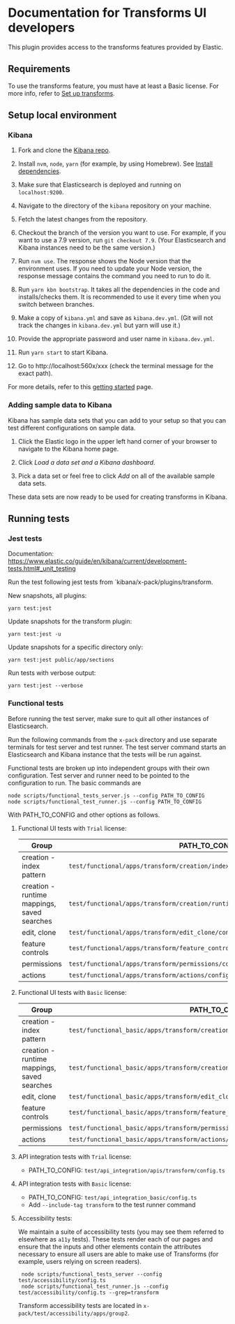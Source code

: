 # Documentation for Transforms UI developers

This plugin provides access to the transforms features provided by Elastic.

## Requirements

To use the transforms feature, you must have at least a Basic license. For more 
info, refer to 
[Set up transforms](https://www.elastic.co/guide/en/elasticsearch/reference/current/transform-setup.html).


## Setup local environment

### Kibana

1. Fork and clone the [Kibana repo](https://github.com/elastic/kibana).

1. Install `nvm`, `node`, `yarn` (for example, by using Homebrew). See 
   [Install dependencies](https://www.elastic.co/guide/en/kibana/master/development-getting-started.html#_install_dependencies).

1. Make sure that Elasticsearch is deployed and running on `localhost:9200`.

1. Navigate to the directory of the `kibana` repository on your machine.

1. Fetch the latest changes from the repository.

1. Checkout the branch of the version you want to use. For example, if you want 
   to use a 7.9 version, run `git checkout 7.9`. (Your Elasticsearch and Kibana 
   instances need to be the same version.)

1. Run `nvm use`. The response shows the Node version that the environment uses. 
   If you need to update your Node version, the response message contains the 
   command you need to run to do it.

1. Run `yarn kbn bootstrap`. It takes all the dependencies in the code and 
   installs/checks them. It is recommended to use it every time when you switch 
   between branches.

1. Make a copy of `kibana.yml` and save as `kibana.dev.yml`. (Git will not track
   the changes in `kibana.dev.yml` but yarn will use it.)
   
1. Provide the appropriate password and user name in `kibana.dev.yml`.

1. Run `yarn start` to start Kibana.

1. Go to http://localhost:560x/xxx (check the terminal message for the exact 
   path).

For more details, refer to this [getting started](https://www.elastic.co/guide/en/kibana/master/development-getting-started.html) page.

### Adding sample data to Kibana

Kibana has sample data sets that you can add to your setup so that you can test 
different configurations on sample data.

1. Click the Elastic logo in the upper left hand corner of your browser to 
   navigate to the Kibana home page.

1. Click *Load a data set and a Kibana dashboard*.

1. Pick a data set or feel free to click *Add* on all of the available sample 
   data sets.

These data sets are now ready to be used for creating transforms in Kibana.

## Running tests

### Jest tests

Documentation: https://www.elastic.co/guide/en/kibana/current/development-tests.html#_unit_testing

Run the test following jest tests from `kibana/x-pack/plugins/transform.

New snapshots, all plugins:   

```
yarn test:jest
```
 
Update snapshots for the transform plugin: 

```
yarn test:jest -u
```

Update snapshots for a specific directory only: 

```
yarn test:jest public/app/sections
```

Run tests with verbose output: 

```
yarn test:jest --verbose
```

### Functional tests

Before running the test server, make sure to quit all other instances of 
Elasticsearch.

Run the following commands from the `x-pack` directory and use separate terminals
for test server and test runner. The test server command starts an Elasticsearch
and Kibana instance that the tests will be run against.

Functional tests are broken up into independent groups with their own configuration.
Test server and runner need to be pointed to the configuration to run. The basic
commands are

    node scripts/functional_tests_server.js --config PATH_TO_CONFIG
    node scripts/functional_test_runner.js --config PATH_TO_CONFIG

With PATH_TO_CONFIG and other options as follows.

1. Functional UI tests with `Trial` license:

    Group | PATH_TO_CONFIG
    ----- | --------------
    creation - index pattern | `test/functional/apps/transform/creation/index_pattern/config.ts`
    creation - runtime mappings, saved searches | `test/functional/apps/transform/creation/runtime_mappings_saved_search/config.ts`
    edit, clone | `test/functional/apps/transform/edit_clone/config.ts`
    feature controls | `test/functional/apps/transform/feature_controls/config.ts`
    permissions | `test/functional/apps/transform/permissions/config.ts`
    actions | `test/functional/apps/transform/actions/config.ts`

1.  Functional UI tests with `Basic` license:

    Group | PATH_TO_CONFIG
    ----- | --------------
    creation - index pattern | `test/functional_basic/apps/transform/creation/index_pattern/config.ts`
    creation - runtime mappings, saved searches | `test/functional_basic/apps/transform/creation/runtime_mappings_saved_search/config.ts`
    edit, clone | `test/functional_basic/apps/transform/edit_clone/config.ts`
    feature controls | `test/functional_basic/apps/transform/feature_controls/config.ts`
    permissions | `test/functional_basic/apps/transform/permissions/config.ts`
    actions | `test/functional_basic/apps/transform/actions/config.ts`

1. API integration tests with `Trial` license:

    - PATH_TO_CONFIG: `test/api_integration/apis/transform/config.ts`

1. API integration tests with `Basic` license:

    - PATH_TO_CONFIG: `test/api_integration_basic/config.ts`
    - Add `--include-tag transform` to the test runner command
   
1.  Accessibility tests:

    We maintain a suite of accessibility tests (you may see them referred to elsewhere as `a11y` tests). These tests render each of our pages and ensure that the inputs and other elements contain the attributes necessary to ensure all users are able to make use of Transforms (for example, users relying on screen readers).

         node scripts/functional_tests_server --config test/accessibility/config.ts
         node scripts/functional_test_runner.js --config test/accessibility/config.ts --grep=transform

    Transform accessibility tests are located in `x-pack/test/accessibility/apps/group2`.
